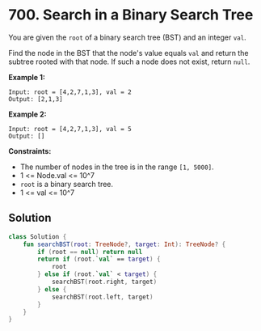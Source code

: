 # 700. Search in a Binary Search Tree

You are given the `root` of a binary search tree (BST) and an integer `val`.

Find the node in the BST that the node's value equals `val` and return the subtree rooted with that node. If such a node does not exist, return `null`.

**Example 1:**
```
Input: root = [4,2,7,1,3], val = 2
Output: [2,1,3]
```

**Example 2:**
```
Input: root = [4,2,7,1,3], val = 5
Output: []
```

**Constraints:**

- The number of nodes in the tree is in the range `[1, 5000]`.
- 1 <= Node.val <= 10^7
- `root` is a binary search tree.
- 1 <= val <= 10^7

## Solution
```kotlin
class Solution {
    fun searchBST(root: TreeNode?, target: Int): TreeNode? {
        if (root == null) return null
        return if (root.`val` == target) {
            root
        } else if (root.`val` < target) {
            searchBST(root.right, target)
        } else {
            searchBST(root.left, target)
        }
    }
}
```
